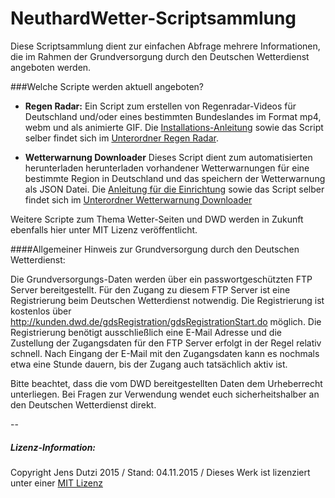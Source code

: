 # NeuthardWetter-Scriptsammlung

Diese Scriptsammlung dient zur einfachen Abfrage mehrere Informationen, die im Rahmen der Grundversorgung durch den Deutschen Wetterdienst angeboten werden.

###Welche Scripte werden aktuell angeboten?

- **Regen Radar:**
Ein Script zum erstellen von Regenradar-Videos für Deutschland und/oder eines bestimmten Bundeslandes im Format mp4, webm und als animierte GIF. Die [Installations-Anleitung](https://github.com/Blog404DE/NeuthardWetterScripts/blob/master/Regen%20Radar/INSTALL.md) sowie das Script selber findet sich im [Unterordner Regen Radar](https://github.com/Blog404DE/NeuthardWetterScripts/tree/master/RegenRadar).

- **Wetterwarnung Downloader**
Dieses Script dient zum automatisierten herunterladen herunterladen vorhandener Wetterwarnungen für eine bestimmte Region in Deutschland und das speichern der Wetterwarnung als JSON Datei. Die [Anleitung für die Einrichtung](https://github.com/Blog404DE/NeuthardWetterScripts/blob/master/WetterwarnungDownloader/INSTALL.md) sowie das Script selber findet sich im [Unterordner Wetterwarnung Downloader](https://github.com/Blog404DE/NeuthardWetterScripts/blob/master/WetterwarnungDownloader/)

Weitere Scripte zum Thema Wetter-Seiten und DWD werden in Zukunft ebenfalls hier unter MIT Lizenz veröffentlicht.

####Allgemeiner Hinweis zur Grundversorgung durch den Deutschen Wetterdienst:

Die Grundversorgungs-Daten werden über ein passwortgeschützten FTP Server bereitgestellt. Für den Zugang zu diesem FTP Server ist eine Registrierung beim Deutschen Wetterdienst notwendig. Die Registrierung ist kostenlos über http://kunden.dwd.de/gdsRegistration/gdsRegistrationStart.do möglich. Die Registrierung benötigt ausschließlich eine E-Mail Adresse und die Zustellung der Zugangsdaten für den FTP Server erfolgt in der Regel relativ schnell. Nach Eingang der E-Mail mit den Zugangsdaten kann es nochmals etwa eine Stunde dauern, bis der Zugang auch tatsächlich aktiv ist.

Bitte beachtet, dass die vom DWD bereitgestellten Daten dem Urheberrecht unterliegen. Bei Fragen zur Verwendung wendet euch sicherheitshalber an den Deutschen Wetterdienst direkt. 

--
##### Lizenz-Information:

Copyright Jens Dutzi 2015 / Stand: 04.11.2015 / Dieses Werk ist lizenziert unter einer [MIT Lizenz](http://opensource.org/licenses/mit-license.php)


